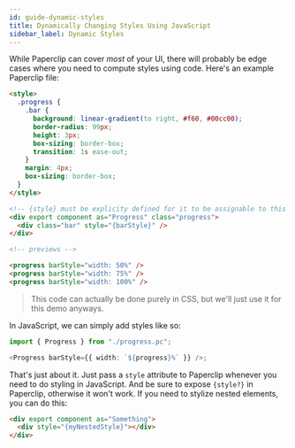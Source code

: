 ```yaml
---
id: guide-dynamic-styles
title: Dynamically Changing Styles Using JavaScript
sidebar_label: Dynamic Styles
---
```


While Paperclip can cover _most_ of your UI, there will probably be edge cases where you need to compute styles using code. Here's an example Paperclip file:

```html live
<style>
  .progress {
    .bar {
      background: linear-gradient(to right, #f60, #00cc00);
      border-radius: 99px;
      height: 3px;
      box-sizing: border-box;
      transition: 1s ease-out;
    }
    margin: 4px;
    box-sizing: border-box;
  }
</style>

<!-- {style} must be explicity defined for it to be assignable to this element -->
<div export component as="Progress" class="progress">
  <div class="bar" style="{barStyle}" />
</div>

<!-- previews -->

<progress barStyle="width: 50%" />
<progress barStyle="width: 75%" />
<progress barStyle="width: 100%" />
```

> This code can actually be done purely in CSS, but we'll just use it for this demo anyways.

In JavaScript, we can simply add styles like so:

```typescript
import { Progress } from "./progress.pc";

<Progress barStyle={{ width: `${progress}%` }} />;
```

That's just about it. Just pass a `style` attribute to Paperclip whenever you need to do styling in JavaScript. And be sure to expose `{style?}` in Paperclip, otherwise it won't work. If you need to stylize nested elements, you can do this:

```html
<div export component as="Something">
  <div style="{myNestedStyle}"></div>
</div>
```
